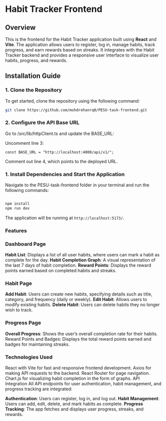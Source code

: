 # Habit Tracker Frontend

## Overview

This is the frontend for the Habit Tracker application built using **React** and **Vite**. The application allows users to register, log in, manage habits, track progress, and earn rewards based on streaks. It integrates with the Habit Tracker backend and provides a responsive user interface to visualize user habits, progress, and rewards.

## Installation Guide

### 1. Clone the Repository

To get started, clone the repository using the following command:

```bash
git clone https://github.com/mohdrehanrq0/PESU-task-frontend.git
```

### 2. Configure the API Base URL

Go to /src/lib/httpClient.ts and update the BASE_URL:

Uncomment line 3:

```const BASE_URL = "http://localhost:4000/api/v1/";```

Comment out line 4, which points to the deployed URL.

### 1. Install Dependencies and Start the Application

Navigate to the PESU-task-frontend folder in your terminal and run the following commands:

```bash

npm install
npm run dev
```

The application will be running at ```http://localhost:5173/```.

### Features

### Dashboard Page

**Habit List**: Displays a list of all user habits, where users can mark a habit as complete for the day.
**Habit Completion Graph**: A visual representation of the last 7 days of habit completion.
**Reward Points**: Displays the reward points earned based on completed habits and streaks.

### Habit Page

**Add Habit**: Users can create new habits, specifying details such as title, category, and frequency (daily or weekly).
**Edit Habit**: Allows users to modify existing habits.
**Delete Habit**: Users can delete habits they no longer wish to track.

### Progress Page

**Overall Progress**: Shows the user’s overall completion rate for their habits.
Reward Points and Badges: Displays the total reward points earned and badges for maintaining streaks.

### Technologies Used

React with Vite for fast and responsive frontend development.
Axios for making API requests to the backend.
React Router for page navigation.
Chart.js for visualizing habit completion in the form of graphs.
API Integration
All API endpoints for user authentication, habit management, and progress tracking are integrated:

**Authentication**: Users can register, log in, and log out.
**Habit Management**: Users can add, edit, delete, and mark habits as complete.
**Progress Tracking**: The app fetches and displays user progress, streaks, and rewards.
